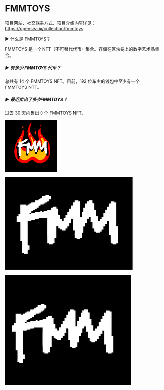 # FMMTOYS

项目网站、社交联系方式、项目介绍内容详见：https://opensea.io/collection/fmmtoys

  ▶ 什么是 FMMTOYS？

FMMTOYS 是一个 NFT（不可替代代币）集合。存储在区块链上的数字艺术品集合。

##### ▶ 有多少 FMMTOYS 代币？

总共有 14 个 FMMTOYS NFT。目前，192 位车主的钱包中至少有一个 FMMTOYS NTF。

##### ▶ 最近卖出了多少FMMTOYS？

过去 30 天内售出 0 个 FMMTOYS NFT。



![nft](01.png)



![nft](02.png)



![nft](03.png)
